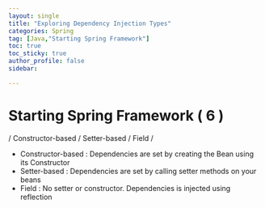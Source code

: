 ```yaml
---
layout: single
title: "Exploring Dependency Injection Types"
categories: Spring
tag: [Java,"Starting Spring Framework"]
toc: true
toc_sticky: true
author_profile: false
sidebar:

---
```

# Starting Spring Framework ( 6 )
/ Constructor-based / Setter-based / Field /

- Constructor-based : Dependencies are set by creating the Bean using its Constructor
- Setter-based : Dependencies are set by calling setter methods on your beans
- Field : No setter or constructor.
	  Dependencies is injected using reflection


```java

```